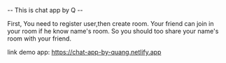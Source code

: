 --  This is chat app by Q -- 

First, You need to register user,then create room. 
Your friend can join in your room if he know name's room. So you should too share your name's room with your friend.

link demo app: https://chat-app-by-quang.netlify.app

